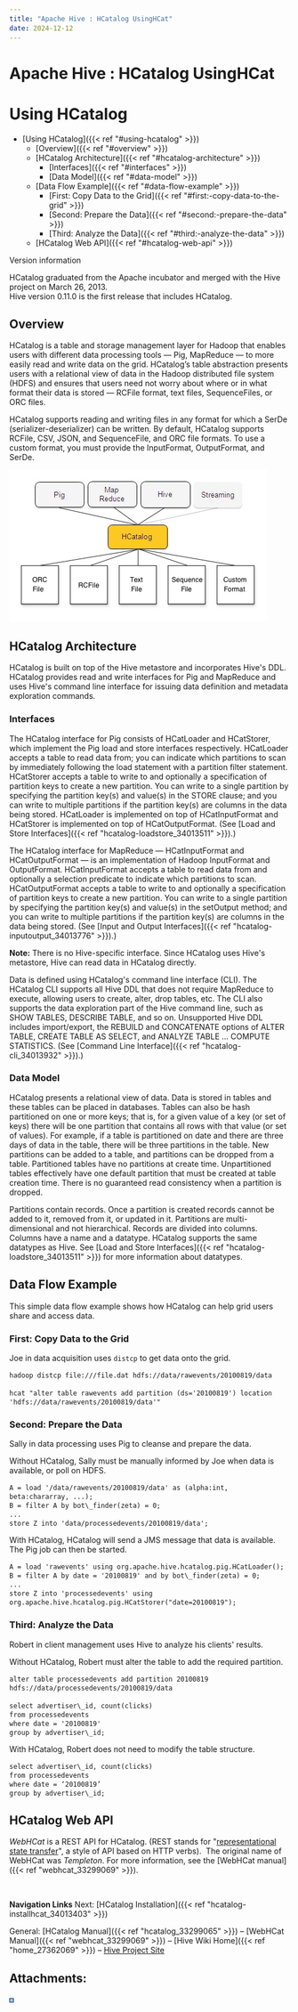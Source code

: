```yaml
---
title: "Apache Hive : HCatalog UsingHCat"
date: 2024-12-12
---
```


# Apache Hive : HCatalog UsingHCat

# Using HCatalog

* [Using HCatalog]({{< ref "#using-hcatalog" >}})
	+ [Overview]({{< ref "#overview" >}})
	+ [HCatalog Architecture]({{< ref "#hcatalog-architecture" >}})
		- [Interfaces]({{< ref "#interfaces" >}})
		- [Data Model]({{< ref "#data-model" >}})
	+ [Data Flow Example]({{< ref "#data-flow-example" >}})
		- [First: Copy Data to the Grid]({{< ref "#first:-copy-data-to-the-grid" >}})
		- [Second: Prepare the Data]({{< ref "#second:-prepare-the-data" >}})
		- [Third: Analyze the Data]({{< ref "#third:-analyze-the-data" >}})
	+ [HCatalog Web API]({{< ref "#hcatalog-web-api" >}})

Version information

HCatalog graduated from the Apache incubator and merged with the Hive project on March 26, 2013.  
 Hive version 0.11.0 is the first release that includes HCatalog.

## Overview

HCatalog is a table and storage management layer for Hadoop that enables users with different data processing tools — Pig, MapReduce — to more easily read and write data on the grid. HCatalog’s table abstraction presents users with a relational view of data in the Hadoop distributed file system (HDFS) and ensures that users need not worry about where or in what format their data is stored — RCFile format, text files, SequenceFiles, or ORC files.

HCatalog supports reading and writing files in any format for which a SerDe (serializer-deserializer) can be written. By default, HCatalog supports RCFile, CSV, JSON, and SequenceFile, and ORC file formats. To use a custom format, you must provide the InputFormat, OutputFormat, and SerDe.

![](attachments/34013260/34177026.jpg)

## HCatalog Architecture

HCatalog is built on top of the Hive metastore and incorporates Hive's DDL. HCatalog provides read and write interfaces for Pig and MapReduce and uses Hive's command line interface for issuing data definition and metadata exploration commands.

### Interfaces

The HCatalog interface for Pig consists of HCatLoader and HCatStorer, which implement the Pig load and store interfaces respectively. HCatLoader accepts a table to read data from; you can indicate which partitions to scan by immediately following the load statement with a partition filter statement. HCatStorer accepts a table to write to and optionally a specification of partition keys to create a new partition. You can write to a single partition by specifying the partition key(s) and value(s) in the STORE clause; and you can write to multiple partitions if the partition key(s) are columns in the data being stored. HCatLoader is implemented on top of HCatInputFormat and HCatStorer is implemented on top of HCatOutputFormat. (See [Load and Store Interfaces]({{< ref "hcatalog-loadstore_34013511" >}}).)

The HCatalog interface for MapReduce — HCatInputFormat and HCatOutputFormat — is an implementation of Hadoop InputFormat and OutputFormat. HCatInputFormat accepts a table to read data from and optionally a selection predicate to indicate which partitions to scan. HCatOutputFormat accepts a table to write to and optionally a specification of partition keys to create a new partition. You can write to a single partition by specifying the partition key(s) and value(s) in the setOutput method; and you can write to multiple partitions if the partition key(s) are columns in the data being stored. (See [Input and Output Interfaces]({{< ref "hcatalog-inputoutput_34013776" >}}).)

**Note:** There is no Hive-specific interface. Since HCatalog uses Hive's metastore, Hive can read data in HCatalog directly.

Data is defined using HCatalog's command line interface (CLI). The HCatalog CLI supports all Hive DDL that does not require MapReduce to execute, allowing users to create, alter, drop tables, etc. The CLI also supports the data exploration part of the Hive command line, such as SHOW TABLES, DESCRIBE TABLE, and so on. Unsupported Hive DDL includes import/export, the REBUILD and CONCATENATE options of ALTER TABLE, CREATE TABLE AS SELECT, and ANALYZE TABLE ... COMPUTE STATISTICS. (See [Command Line Interface]({{< ref "hcatalog-cli_34013932" >}}).)

### Data Model

HCatalog presents a relational view of data. Data is stored in tables and these tables can be placed in databases. Tables can also be hash partitioned on one or more keys; that is, for a given value of a key (or set of keys) there will be one partition that contains all rows with that value (or set of values). For example, if a table is partitioned on date and there are three days of data in the table, there will be three partitions in the table. New partitions can be added to a table, and partitions can be dropped from a table. Partitioned tables have no partitions at create time. Unpartitioned tables effectively have one default partition that must be created at table creation time. There is no guaranteed read consistency when a partition is dropped.

Partitions contain records. Once a partition is created records cannot be added to it, removed from it, or updated in it. Partitions are multi-dimensional and not hierarchical. Records are divided into columns. Columns have a name and a datatype. HCatalog supports the same datatypes as Hive. See [Load and Store Interfaces]({{< ref "hcatalog-loadstore_34013511" >}}) for more information about datatypes.

## Data Flow Example

This simple data flow example shows how HCatalog can help grid users share and access data.

### First: Copy Data to the Grid

Joe in data acquisition uses `distcp` to get data onto the grid.

```
hadoop distcp file:///file.dat hdfs://data/rawevents/20100819/data

hcat "alter table rawevents add partition (ds='20100819') location 'hdfs://data/rawevents/20100819/data'"

```

### Second: Prepare the Data

Sally in data processing uses Pig to cleanse and prepare the data.

Without HCatalog, Sally must be manually informed by Joe when data is available, or poll on HDFS.

```
A = load '/data/rawevents/20100819/data' as (alpha:int, beta:chararray, ...);
B = filter A by bot\_finder(zeta) = 0;
...
store Z into 'data/processedevents/20100819/data';

```

With HCatalog, HCatalog will send a JMS message that data is available. The Pig job can then be started.

```
A = load 'rawevents' using org.apache.hive.hcatalog.pig.HCatLoader();
B = filter A by date = '20100819' and by bot\_finder(zeta) = 0;
...
store Z into 'processedevents' using org.apache.hive.hcatalog.pig.HCatStorer("date=20100819");

```

### Third: Analyze the Data

Robert in client management uses Hive to analyze his clients' results.

Without HCatalog, Robert must alter the table to add the required partition.

```
alter table processedevents add partition 20100819 hdfs://data/processedevents/20100819/data

select advertiser\_id, count(clicks)
from processedevents
where date = '20100819'
group by advertiser\_id;

```

With HCatalog, Robert does not need to modify the table structure.

```
select advertiser\_id, count(clicks)
from processedevents
where date = ‘20100819’
group by advertiser\_id;

```

## HCatalog Web API

*WebHCat* is a REST API for HCatalog. (REST stands for "[representational state transfer](http://en.wikipedia.org/wiki/Representational_state_transfer)", a style of API based on HTTP verbs).  The original name of WebHCat was *Templeton*. For more information, see the [WebHCat manual]({{< ref "webhcat_33299069" >}}).

 

**Navigation Links**
Next: [HCatalog Installation]({{< ref "hcatalog-installhcat_34013403" >}})

General: [HCatalog Manual]({{< ref "hcatalog_33299065" >}}) – [WebHCat Manual]({{< ref "webhcat_33299069" >}}) – [Hive Wiki Home]({{< ref "home_27362069" >}}) – [Hive Project Site](http://hive.apache.org/)

## Attachments:

![](images/icons/bullet_blue.gif)

 

 

